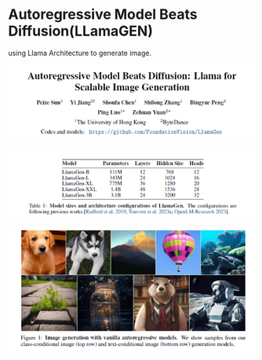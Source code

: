 # Autoregressive Model Beats Diffusion(LLamaGEN)

using Llama Architecture to generate image.

![img](res/002/001.png)

![img](res/002/002.png)

![img](res/002/003.png)

